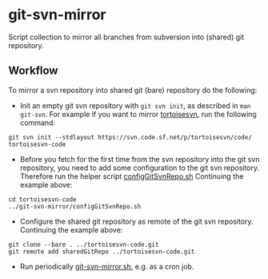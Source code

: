 # git-svn-mirror
Script collection to mirror all branches from subversion into (shared) git repository.

## Workflow
To mirror a svn repository into shared git (bare) repository do the following:

  - Init an empty git svn repository with `git svn init`, as described in `man git-svn`. For example if you want to mirror [tortoisesvn](https://sourceforge.net/p/tortoisesvn), run the following command:
  ```
  git svn init --stdlayout https://svn.code.sf.net/p/tortoisesvn/code/ tortoisesvn-code
  ```

  - Before you fetch for the first time from the svn repository into the git svn repository, you need to add some configuration to the git svn repository.
  Therefore run the helper script [configGitSvnRepo.sh](configGitSvnRepo.sh)
  Continuing the example above:
  ```
  cd tortoisesvn-code
  ../git-svn-mirror/configGitSvnRepo.sh
  ```

  - Configure the shared git repository as remote of the git svn repository.
  Continuing the example above:
  ```
  git clone --bare . ../tortoisesvn-code.git
  git remote add sharedGitRepo ../tortoisesvn-code.git
  ```

  - Run periodically [git-svn-mirror.sh](git-svn-mirror.sh), e.g. as a cron job.

